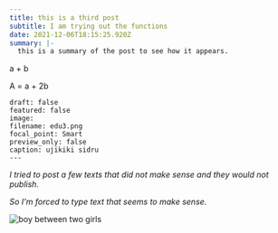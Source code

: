 ```yaml
---
title: this is a third post
subtitle: I am trying out the functions
date: 2021-12-06T18:15:25.920Z
summary: |-
  this is a summary of the post to see how it appears.

  ```
  a + b

  A = a + 2b
  ```
draft: false
featured: false
image:
  filename: edu3.png
  focal_point: Smart
  preview_only: false
  caption: ujikiki sidru
---
```

*I tried to post a few texts that did not make sense and they would not publish.*

*So I'm forced to type text that seems to make sense.*

![boy between two girls](edu3.png "birthday boy by kedbaba")